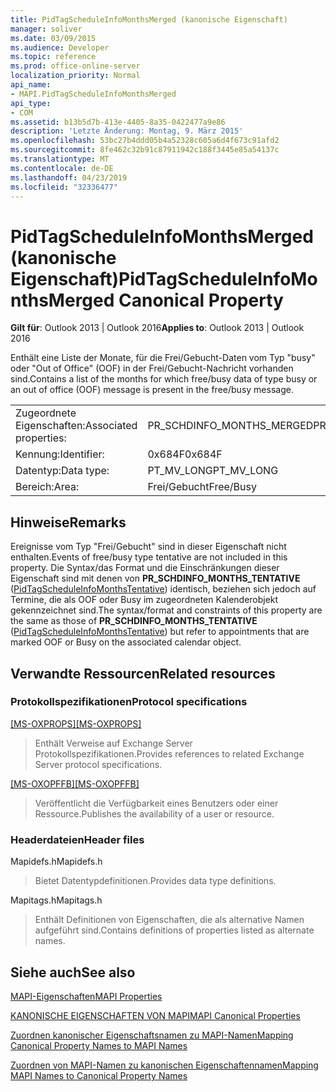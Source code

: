 ```yaml
---
title: PidTagScheduleInfoMonthsMerged (kanonische Eigenschaft)
manager: soliver
ms.date: 03/09/2015
ms.audience: Developer
ms.topic: reference
ms.prod: office-online-server
localization_priority: Normal
api_name:
- MAPI.PidTagScheduleInfoMonthsMerged
api_type:
- COM
ms.assetid: b13b5d7b-413e-4405-8a35-0422477a9e86
description: 'Letzte Änderung: Montag, 9. März 2015'
ms.openlocfilehash: 53bc27b4ddd05b4a52328c605a6d4f673c91afd2
ms.sourcegitcommit: 8fe462c32b91c87911942c188f3445e85a54137c
ms.translationtype: MT
ms.contentlocale: de-DE
ms.lasthandoff: 04/23/2019
ms.locfileid: "32336477"
---
```

# <a name="pidtagscheduleinfomonthsmerged-canonical-property"></a><span data-ttu-id="1284b-103">PidTagScheduleInfoMonthsMerged (kanonische Eigenschaft)</span><span class="sxs-lookup"><span data-stu-id="1284b-103">PidTagScheduleInfoMonthsMerged Canonical Property</span></span>

  
  
<span data-ttu-id="1284b-104">**Gilt für**: Outlook 2013 | Outlook 2016</span><span class="sxs-lookup"><span data-stu-id="1284b-104">**Applies to**: Outlook 2013 | Outlook 2016</span></span> 
  
<span data-ttu-id="1284b-105">Enthält eine Liste der Monate, für die Frei/Gebucht-Daten vom Typ "busy" oder "Out of Office" (OOF) in der Frei/Gebucht-Nachricht vorhanden sind.</span><span class="sxs-lookup"><span data-stu-id="1284b-105">Contains a list of the months for which free/busy data of type busy or an out of office (OOF) message is present in the free/busy message.</span></span> 
  
|||
|:-----|:-----|
|<span data-ttu-id="1284b-106">Zugeordnete Eigenschaften:</span><span class="sxs-lookup"><span data-stu-id="1284b-106">Associated properties:</span></span>  <br/> |<span data-ttu-id="1284b-107">PR_SCHDINFO_MONTHS_MERGED</span><span class="sxs-lookup"><span data-stu-id="1284b-107">PR_SCHDINFO_MONTHS_MERGED</span></span>  <br/> |
|<span data-ttu-id="1284b-108">Kennung:</span><span class="sxs-lookup"><span data-stu-id="1284b-108">Identifier:</span></span>  <br/> |<span data-ttu-id="1284b-109">0x684F</span><span class="sxs-lookup"><span data-stu-id="1284b-109">0x684F</span></span>  <br/> |
|<span data-ttu-id="1284b-110">Datentyp:</span><span class="sxs-lookup"><span data-stu-id="1284b-110">Data type:</span></span>  <br/> |<span data-ttu-id="1284b-111">PT_MV_LONG</span><span class="sxs-lookup"><span data-stu-id="1284b-111">PT_MV_LONG</span></span>  <br/> |
|<span data-ttu-id="1284b-112">Bereich:</span><span class="sxs-lookup"><span data-stu-id="1284b-112">Area:</span></span>  <br/> |<span data-ttu-id="1284b-113">Frei/Gebucht</span><span class="sxs-lookup"><span data-stu-id="1284b-113">Free/Busy</span></span>  <br/> |
   
## <a name="remarks"></a><span data-ttu-id="1284b-114">Hinweise</span><span class="sxs-lookup"><span data-stu-id="1284b-114">Remarks</span></span>

<span data-ttu-id="1284b-115">Ereignisse vom Typ "Frei/Gebucht" sind in dieser Eigenschaft nicht enthalten.</span><span class="sxs-lookup"><span data-stu-id="1284b-115">Events of free/busy type tentative are not included in this property.</span></span> <span data-ttu-id="1284b-116">Die Syntax/das Format und die Einschränkungen dieser Eigenschaft sind mit denen von **PR_SCHDINFO_MONTHS_TENTATIVE** ([PidTagScheduleInfoMonthsTentative](pidtagscheduleinfomonthstentative-canonical-property.md)) identisch, beziehen sich jedoch auf Termine, die als OOF oder Busy im zugeordneten Kalenderobjekt gekennzeichnet sind.</span><span class="sxs-lookup"><span data-stu-id="1284b-116">The syntax/format and constraints of this property are the same as those of **PR_SCHDINFO_MONTHS_TENTATIVE** ([PidTagScheduleInfoMonthsTentative](pidtagscheduleinfomonthstentative-canonical-property.md)) but refer to appointments that are marked OOF or Busy on the associated calendar object.</span></span> 
  
## <a name="related-resources"></a><span data-ttu-id="1284b-117">Verwandte Ressourcen</span><span class="sxs-lookup"><span data-stu-id="1284b-117">Related resources</span></span>

### <a name="protocol-specifications"></a><span data-ttu-id="1284b-118">Protokollspezifikationen</span><span class="sxs-lookup"><span data-stu-id="1284b-118">Protocol specifications</span></span>

<span data-ttu-id="1284b-119">[[MS-OXPROPS]](https://msdn.microsoft.com/library/f6ab1613-aefe-447d-a49c-18217230b148%28Office.15%29.aspx)</span><span class="sxs-lookup"><span data-stu-id="1284b-119">[[MS-OXPROPS]](https://msdn.microsoft.com/library/f6ab1613-aefe-447d-a49c-18217230b148%28Office.15%29.aspx)</span></span>
  
> <span data-ttu-id="1284b-120">Enthält Verweise auf Exchange Server Protokollspezifikationen.</span><span class="sxs-lookup"><span data-stu-id="1284b-120">Provides references to related Exchange Server protocol specifications.</span></span>
    
<span data-ttu-id="1284b-121">[[MS-OXOPFFB]](https://msdn.microsoft.com/library/1a527299-7211-4d27-a74c-b69bd0746320%28Office.15%29.aspx)</span><span class="sxs-lookup"><span data-stu-id="1284b-121">[[MS-OXOPFFB]](https://msdn.microsoft.com/library/1a527299-7211-4d27-a74c-b69bd0746320%28Office.15%29.aspx)</span></span>
  
> <span data-ttu-id="1284b-122">Veröffentlicht die Verfügbarkeit eines Benutzers oder einer Ressource.</span><span class="sxs-lookup"><span data-stu-id="1284b-122">Publishes the availability of a user or resource.</span></span>
    
### <a name="header-files"></a><span data-ttu-id="1284b-123">Headerdateien</span><span class="sxs-lookup"><span data-stu-id="1284b-123">Header files</span></span>

<span data-ttu-id="1284b-124">Mapidefs.h</span><span class="sxs-lookup"><span data-stu-id="1284b-124">Mapidefs.h</span></span>
  
> <span data-ttu-id="1284b-125">Bietet Datentypdefinitionen.</span><span class="sxs-lookup"><span data-stu-id="1284b-125">Provides data type definitions.</span></span>
    
<span data-ttu-id="1284b-126">Mapitags.h</span><span class="sxs-lookup"><span data-stu-id="1284b-126">Mapitags.h</span></span>
  
> <span data-ttu-id="1284b-127">Enthält Definitionen von Eigenschaften, die als alternative Namen aufgeführt sind.</span><span class="sxs-lookup"><span data-stu-id="1284b-127">Contains definitions of properties listed as alternate names.</span></span>
    
## <a name="see-also"></a><span data-ttu-id="1284b-128">Siehe auch</span><span class="sxs-lookup"><span data-stu-id="1284b-128">See also</span></span>



[<span data-ttu-id="1284b-129">MAPI-Eigenschaften</span><span class="sxs-lookup"><span data-stu-id="1284b-129">MAPI Properties</span></span>](mapi-properties.md)
  
[<span data-ttu-id="1284b-130">KANONISCHE EIGENSCHAFTEN VON MAPI</span><span class="sxs-lookup"><span data-stu-id="1284b-130">MAPI Canonical Properties</span></span>](mapi-canonical-properties.md)
  
[<span data-ttu-id="1284b-131">Zuordnen kanonischer Eigenschaftsnamen zu MAPI-Namen</span><span class="sxs-lookup"><span data-stu-id="1284b-131">Mapping Canonical Property Names to MAPI Names</span></span>](mapping-canonical-property-names-to-mapi-names.md)
  
[<span data-ttu-id="1284b-132">Zuordnen von MAPI-Namen zu kanonischen Eigenschaftennamen</span><span class="sxs-lookup"><span data-stu-id="1284b-132">Mapping MAPI Names to Canonical Property Names</span></span>](mapping-mapi-names-to-canonical-property-names.md)

